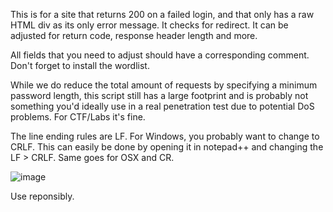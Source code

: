 This is for a site that returns 200 on a failed login, and that only has a raw HTML div as its only error message. It checks for redirect. It can be adjusted for return code, response header length and more.

All fields that you need to adjust should have a corresponding comment. Don't forget to install the wordlist. 

While we do reduce the total amount of requests by specifying a minimum password length, this script still has a large footprint and is probably not something you'd ideally use in a real penetration test due to potential DoS problems. For CTF/Labs it's fine.

The line ending rules are LF. For Windows, you probably want to change to CRLF. This can easily be done by opening it in notepad++ and changing the LF > CRLF. Same goes for OSX and CR.

![image](https://github.com/bucketcat/Simple-BF/assets/91589201/9c714700-60c1-4f47-914a-9be4ab2c8396)


Use reponsibly.

